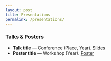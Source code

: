 ```yaml
---
layout: post
title: Presentations
permalink: /presentations/
---
```


### Talks & Posters
- **Talk title** — Conference (Place, Year). [Slides](/presentations/talk-title-slides.pdf)
- **Poster title** — Workshop (Year). [Poster](/presentations/poster-title.pdf)

